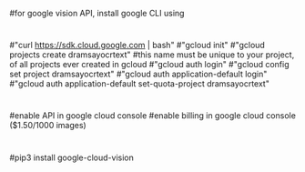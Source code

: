 #for google vision API, install google CLI using
#
#"curl https://sdk.cloud.google.com | bash"
#"gcloud init"
#"gcloud projects create dramsayocrtext" #this name must be unique to your project, of all projects ever created in gcloud
#"gcloud auth login"
#"gcloud config set project dramsayocrtext"
#"gcloud auth application-default login"
#"gcloud auth application-default set-quota-project dramsayocrtext"
#
#enable API in google cloud console
#enable billing in google cloud console ($1.50/1000 images)
#
#pip3 install google-cloud-vision